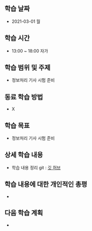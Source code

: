 학습 날짜
---
+ 2021-03-01 월

학습 시간
---
+ 13:00 ~ 18:00 자가

학습 범위 및 주제
---
+ 정보처리 기사 시험 준비

동료 학습 방법
---
+ X

학습 목표
---
+ 정보처리 기사 시험 준비

상세 학습 내용
---
+ 학습 내용 정리 git : [깃 허브](https://github.com/kiskim/study)   


학습 내용에 대한 개인적인 총평
---
+ 

다음 학습 계획
---
+ 